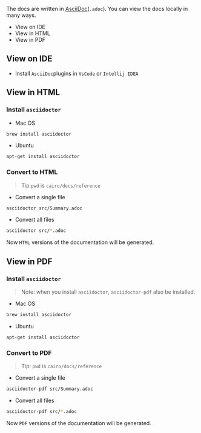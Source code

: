The docs are written in [AsciiDoc](https://asciidoc.org/)(`.adoc`). You can view the docs locally in many ways.

- View on IDE
- View in HTML
- View in PDF

## View on IDE

- Install `AsciiDoc`plugins in `VsCode` or `Intellij IDEA`

## View in HTML
### Install `asciidoctor`

- Mac OS
```bash
brew install asciidoctor
```

- Ubuntu
```bash
apt-get install asciidoctor
```

### Convert to HTML
> Tip:`pwd` is `cairo/docs/reference`

- Convert a single file
```bash
asciidoctor src/Summary.adoc
```

- Convert all files
```bash
asciidoctor src/*.adoc
```

Now `HTML` versions of the documentation will be generated.

## View in PDF
### Install `asciidoctor`
> Note: when you install `asciidoctor`, `asciidoctor-pdf` also be installed.

- Mac OS
```bash
brew install asciidoctor
```

- Ubuntu
```bash
apt-get install asciidoctor
```

### Convert to PDF
> Tip: `pwd` is `cairo/docs/reference`

- Convert a single file
```bash
asciidoctor-pdf src/Summary.adoc
```

- Convert all files
```bash
asciidoctor-pdf src/*.adoc
```

Now `PDF` versions of the documentation will be generated.
